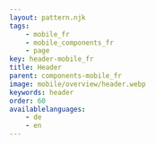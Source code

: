 ```yaml
---
layout: pattern.njk
tags: 
    - mobile_fr
    - mobile_components_fr
    - page
key: header-mobile_fr
title: Header
parent: components-mobile_fr
image: mobile/overview/header.webp
keywords: header
order: 60
availablelanguages: 
    - de
    - en
---
```


